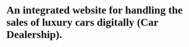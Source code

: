 <h1 style='font-family:consolas;'>An integrated website for handling the sales of luxury cars digitally (Car Dealership).</h1>
